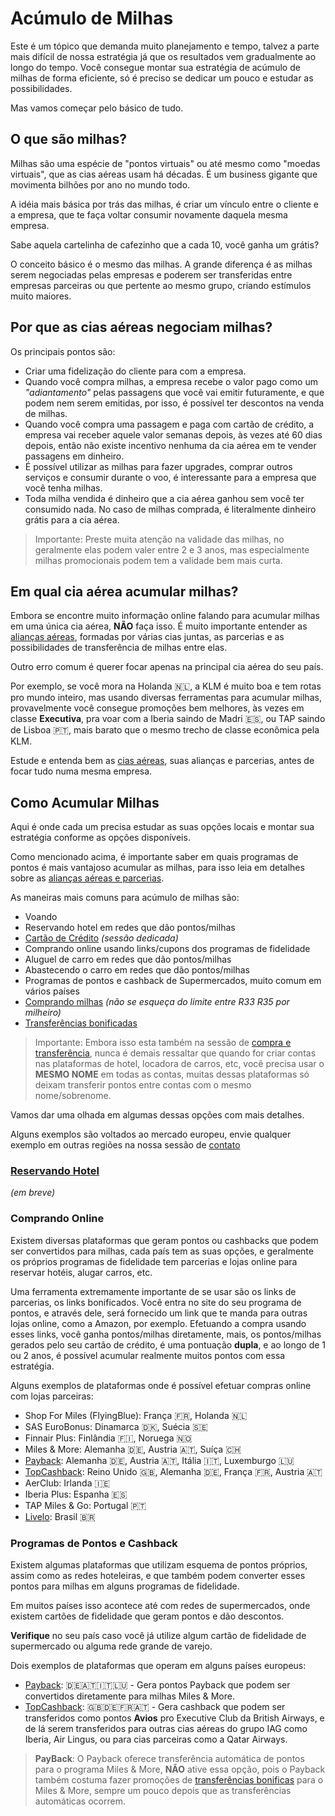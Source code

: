 # Acúmulo de Milhas

Este é um tópico que demanda muito planejamento e tempo, talvez a parte mais difícil de nossa estratégia já que os resultados vem gradualmente ao longo do tempo.
Você consegue montar sua estratégia de acúmulo de milhas de forma eficiente, só é preciso se dedicar um pouco e estudar as possibilidades.

Mas vamos começar pelo básico de tudo.


## O que são milhas?

Milhas são uma espécie de "pontos virtuais" ou até mesmo como "moedas virtuais", que as cias aéreas usam há décadas. 
É um business gigante que movimenta bilhões por ano no mundo todo.

A idéia mais básica por trás das milhas, é criar um vínculo entre o cliente e a empresa, que te faça voltar consumir novamente daquela mesma empresa.

Sabe aquela cartelinha de cafezinho que a cada 10, você ganha um grátis?

O conceito básico é o mesmo das milhas. A grande diferença é as milhas serem negociadas pelas empresas e poderem ser
transferidas entre empresas parceiras ou que pertente ao mesmo grupo, criando estímulos muito maiores.


## Por que as cias aéreas negociam milhas?

Os principais pontos são:

- Criar uma fidelização do cliente para com a empresa.
- Quando você compra milhas, a empresa recebe o valor pago como um _"adiantamento"_ pelas passagens que você vai emitir futuramente, e que podem nem serem emitidas, por isso, é possível ter descontos na venda de milhas.
- Quando você compra uma passagem e paga com cartão de crédito, a empresa vai receber aquele valor semanas depois, às vezes até 60 dias depois, então não existe incentivo nenhuma da cia aérea em te vender passagens em dinheiro.
- É possível utilizar as milhas para fazer upgrades, comprar outros serviços e consumir durante o voo, é interessante para a empresa que você tenha milhas.
- Toda milha vendida é dinheiro que a cia aérea ganhou sem você ter consumido nada. No caso de milhas comprada, é literalmente dinheiro grátis para a cia aérea.

> Importante: Preste muita atenção na validade das milhas, no geralmente elas podem valer entre 2 e 3 anos, 
> mas especialmente milhas promocionais podem tem a validade bem mais curta.


## Em qual cia aérea acumular milhas?

Embora se encontre muito informação online falando para acumular milhas em uma única cia aérea, **NÃO** faça isso.
É muito importante entender as [alianças aéreas](cias-aereas.md), formadas por várias cias juntas, as parcerias e as possibilidades de transferência de milhas entre elas.

Outro erro comum é querer focar apenas na principal cia aérea do seu país. 

Por exemplo, se você mora na Holanda 🇳🇱, a KLM é muito boa e tem rotas pro mundo inteiro, mas usando diversas ferramentas para acumular milhas, 
provavelmente você consegue promoções bem melhores, às vezes em classe **Executiva**, pra voar com a Iberia saindo de Madri 🇪🇸, ou TAP saindo de Lisboa 🇵🇹, 
mais barato que o mesmo trecho de classe econômica pela KLM.

Estude e entenda bem as [cias aéreas](cias-aereas.md), suas alianças e parcerias, antes de focar tudo numa mesma empresa.


## Como Acumular Milhas

Aqui é onde cada um precisa estudar as suas opções locais e montar sua estratégia conforme as opções disponíveis.

Como mencionado acima, é importante saber em quais programas de pontos é mais vantajoso acumular as milhas,
para isso leia em detalhes sobre as [alianças aéreas e parcerias](cias-aereas.md).

As maneiras mais comuns para acúmulo de milhas são:

- Voando
- Reservando hotel em redes que dão pontos/milhas
- [Cartão de Crédito](cartoes.md) _(sessão dedicada)_
- Comprando online usando links/cupons dos programas de fidelidade
- Aluguel de carro em redes que dão pontos/milhas
- Abastecendo o carro em redes que dão pontos/milhas
- Programas de pontos e cashback de Supermercados, muito comum em vários países
- [Comprando milhas](compra-transfer.md) _(não se esqueça do limite entre R$33~R$35 por milheiro)_
- [Transferências bonificadas](compra-transfer.md)

> Importante: Embora isso esta também na sessão de [compra e transferência](compra-transfer.md), 
> nunca é demais ressaltar que quando for criar contas nas plataformas de hotel, locadora de carros, etc, você precisa usar
> o **MESMO NOME** em todas as contas, muitas dessas plataformas só deixam transferir pontos entre contas com o mesmo nome/sobrenome. 

Vamos dar uma olhada em algumas dessas opções com mais detalhes.

Alguns exemplos são voltados ao mercado europeu, envie qualquer exemplo em outras regiões na nossa sessão de [contato]()


### [Reservando Hotel](cias-aereas.md)

_(em breve)_


### Comprando Online

Existem diversas plataformas que geram pontos ou cashbacks que podem ser convertidos para milhas, cada país tem as suas opções, 
e geralmente os próprios programas de fidelidade tem parcerias e lojas online para reservar hotéis, alugar carros, etc.

Uma ferramenta extremamente importante de se usar são os links de parcerias, os links bonificados. 
Você entra no site do seu programa de pontos, e através dele, será fornecido um link que te manda para outras lojas online, como a Amazon, por exemplo.
Efetuando a compra usando esses links, você ganha pontos/milhas diretamente, mais, os pontos/milhas gerados pelo seu cartão de crédito, é uma pontuação **dupla**, 
e ao longo de 1 ou 2 anos, é possível acumular realmente muitos pontos com essa estratégia. 

Alguns exemplos de plataformas onde é possível efetuar compras online com lojas parceiras:

- Shop For Miles (FlyingBlue): França 🇫🇷, Holanda 🇳🇱
- SAS EuroBonus: Dinamarca 🇩🇰, Suécia 🇸🇪
- Finnair Plus: Finlândia 🇫🇮, Noruega 🇳🇴
- Miles & More: Alemanha 🇩🇪, Austria 🇦🇹, Suíça 🇨🇭
- [Payback](https://www.payback.de/anmelden/freunde-werben?mgm-ref=ca209dca-b488-4327-9ee2-35dbd3093382&excid=mgm&incid=mgm): Alemanha 🇩🇪, Austria 🇦🇹, Itália 🇮🇹, Luxemburgo 🇱🇺
- [TopCashback](https://www.topcashback.de/ref/laguiar): Reino Unido 🇬🇧, Alemanha 🇩🇪, França 🇫🇷, Austria 🇦🇹
- AerClub: Irlanda 🇮🇪
- Iberia Plus: Espanha 🇪🇸
- TAP Miles & Go: Portugal 🇵🇹
- [Livelo](https://www.livelo.com.br): Brasil 🇧🇷


### Programas de Pontos e Cashback

Existem algumas plataformas que utilizam esquema de pontos próprios, assim como as redes hoteleiras, 
e que também podem converter esses pontos para milhas em alguns programas de fidelidade.

Em muitos países isso acontece até com redes de supermercados, onde existem cartões de fidelidade que geram pontos e dão descontos.

**Verifique** no seu país caso você já utilize algum cartão de fidelidade de supermercado ou alguma rede grande de varejo.

Dois exemplos de plataformas que operam em alguns países europeus:

- [Payback](https://www.payback.de/anmelden/freunde-werben?mgm-ref=ca209dca-b488-4327-9ee2-35dbd3093382&excid=mgm&incid=mgm): 🇩🇪🇦🇹🇮🇹🇱🇺 - Gera pontos Payback que podem ser convertidos diretamente para milhas Miles & More.  
- [TopCashback](https://www.topcashback.de/ref/laguiar): 🇬🇧🇩🇪🇫🇷🇦🇹 - Gera cashback que podem ser transferidos como pontos **Avios** pro Executive Club da British Airways, e de lá serem transferidos para outras cias aéreas do grupo IAG como Iberia, Air Lingus, ou para cias parceiras como a Qatar Airways.

> **PayBack**: O Payback oferece transferência automática de pontos para o programa Miles & More, **NÃO** ative essa opção, 
> pois o Payback também costuma fazer promoções de [transferências bonificas](compra-transfer.md) para o Miles & More, sempre um pouco depois 
> que as transferências automáticas ocorrem.
